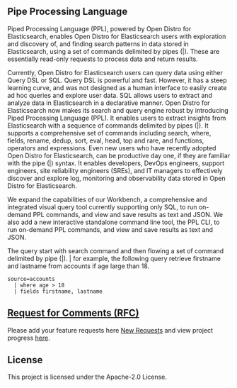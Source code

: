 ## Pipe Processing Language

Piped Processing Language (PPL), powered by Open Distro for Elasticsearch, enables Open Distro for Elasticsearch users with exploration and discovery of, and finding search patterns in data stored in Elasticsearch, using a set of commands delimited by pipes (|). These are essentially read-only requests to process data and return results.

Currently, Open Distro for Elasticsearch users can query data using either Query DSL or SQL. Query DSL is powerful and fast. However, it has a steep learning curve, and was not designed as a human interface to easily create ad hoc queries and explore user data. SQL allows users to extract and analyze data in Elasticsearch in a declarative manner. Open Distro for Elasticsearch now makes its search and query engine robust by introducing Piped Processing Language (PPL). It enables users to extract insights from Elasticsearch with a sequence of commands delimited by pipes (|). It supports a comprehensive set of commands including search, where, fields, rename, dedup, sort, eval, head, top and rare, and functions, operators and expressions. Even new users who have recently adopted Open Distro for Elasticsearch, can be productive day one, if they are familiar with the pipe (|) syntax. It enables developers, DevOps engineers, support engineers, site reliability engineers (SREs), and IT managers to effectively discover and explore log, monitoring and observability data stored in Open Distro for Elasticsearch.

We expand the capabilities of our Workbench, a comprehensive and integrated visual query tool currently supporting only SQL, to run on-demand PPL commands, and view and save results as text and JSON. We also add a new interactive standalone command line tool, the PPL CLI, to run on-demand PPL commands, and view and save results as text and JSON.

The query start with search command and then flowing a set of command delimited by pipe (|). | for example, the following query retrieve firstname and lastname from accounts if age large than 18.

```
source=accounts
  | where age > 18
  | fields firstname, lastname
```

## [Request for Comments (RFC)](https://github.com/opendistro-for-elasticsearch/sql/blob/develop/docs/experiment/ppl/RFC_%20Pipe%20Processing%20Language.pdf)
Please add your feature requests here [New Requests](https://github.com/opendistro-for-elasticsearch/sql/issues) and view project progress [here](https://github.com/orgs/opendistro-for-elasticsearch/projects).

## License

This project is licensed under the Apache-2.0 License.

